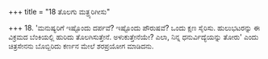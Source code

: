+++
title = "18 ತೊಲಗು ಮತ್ರ್ಯರಿಗೀಸು"

+++
18. 'ಮನುಷ್ಯರಿಗೆ ಇಷ್ಟೊಂದು ದರ್ಪವೆ? ಇಷ್ಟೊಂದು ಪೌರುಷವೆ? ಒಂದು ಕ್ಷಣ ಸೈರಿಸು. ಹುಲುಭಟರನ್ನು ಈ ವಿಕ್ರಮದ ಬೆಂಕಿಯಲ್ಲಿ ಹುರಿದು ತೊಲಗಿಸುತ್ತೇನೆ. ಅಳುಕುತ್ತೇನೆಯೇ? ಎಲಾ, ನಿನ್ನ ಧನುರ್ವಿದ್ಯೆಯನ್ನು ತೋರು' ಎಂದು ಚಿತ್ರಸೇನನು ಬೊಬ್ಬಿರಿದು ಕರ್ಣನ ಮೇಲೆ ಶರಪ್ರಯೋಗ ಮಾಡಿದನು.